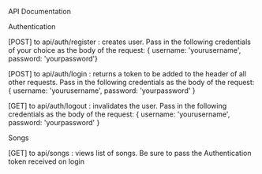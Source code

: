 API Documentation


Authentication

[POST] to  api/auth/register : creates user. Pass in the following credentials of your choice as the body of the request: { username: 'yourusername', password: 'yourpassword'}

[POST]  to api/auth/login : returns a token to be added to the header of all other requests. Pass in the following credentials as the body of the request: { username: 'yourusername', password: 'yourpassword' }

[GET]  to api/auth/logout : invalidates the user. Pass in the following credentials as the body of the request: { username: 'yourusername', password: 'yourpassword' }

Songs

[GET] to  api/songs : views list of songs. Be sure to pass the Authentication token received on login
